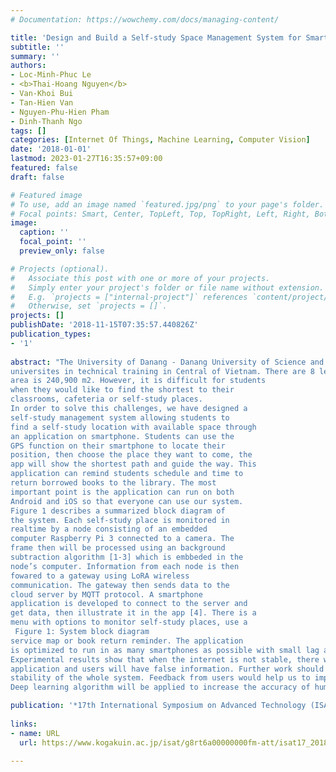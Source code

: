 ```yaml
---
# Documentation: https://wowchemy.com/docs/managing-content/

title: 'Design and Build a Self-study Space Management System for Smart Campus using Image Processing and LoRA Wireless Communication'
subtitle: ''
summary: ''
authors:
- Loc-Minh-Phuc Le
- <b>Thai-Hoang Nguyen</b>
- Van-Khoi Bui
- Tan-Hien Van
- Nguyen-Phu-Hien Pham
- Dinh-Thanh Ngo
tags: []
categories: [Internet Of Things, Machine Learning, Computer Vision]
date: '2018-01-01'
lastmod: 2023-01-27T16:35:57+09:00
featured: false
draft: false

# Featured image
# To use, add an image named `featured.jpg/png` to your page's folder.
# Focal points: Smart, Center, TopLeft, Top, TopRight, Left, Right, BottomLeft, Bottom, BottomRight.
image:
  caption: ''
  focal_point: ''
  preview_only: false

# Projects (optional).
#   Associate this post with one or more of your projects.
#   Simply enter your project's folder or file name without extension.
#   E.g. `projects = ["internal-project"]` references `content/project/deep-learning/index.md`.
#   Otherwise, set `projects = []`.
projects: []
publishDate: '2018-11-15T07:35:57.440826Z'
publication_types:
- '1'
 
abstract: "The University of Danang - Danang University of Science and Technology (UD-DUT) is one of the leading
universites in technical training in Central of Vietnam. There are 8 lecture halls with 200 classrooms and the total
area is 240,900 m2. However, it is difficult for students
when they would like to find the shortest to their
classrooms, cafeteria or self-study places.
In order to solve this challenges, we have designed a
self-study management system allowing students to
find a self-study location with available space through
an application on smartphone. Students can use the
GPS function on their smartphone to locate their
position, then choose the place they want to come, the
app will show the shortest path and guide the way. This
application can remind students schedule and time to
return borrowed books to the library. The most
important point is the application can run on both
Android and iOS so that everyone can use our system.
Figure 1 describes a summarized block diagram of
the system. Each self-study place is monitored in
realtime by a node consisting of an embedded
computer Raspberry Pi 3 connected to a camera. The
frame then will be processed using an background
subtraction algorithm [1-3] which is embbeded in the
node’s computer. Information from each node is then
fowared to a gateway using LoRA wireless
communication. The gateway then sends data to the
cloud server by MQTT protocol. A smartphone
application is developed to connect to the server and
get data, then illustrate it in the app [4]. There is a
menu with options to monitor self-study places, use a
 Figure 1: System block diagram
service map or book return reminder. The application
is optimized to run in as many smartphones as possible with small lag as possible.
Experimental results show that when the internet is not stable, there will have a considerable delay in the
application and users will have false information. Further work should solve this problem and to ensure the
stability of the whole system. Feedback from users would help us to improve the user interface of the application.
Deep learning algorithm will be applied to increase the accuracy of human detection at faster speed."

publication: '*17th International Symposium on Advanced Technology (ISAT-17)*'
  
links:
- name: URL
  url: https://www.kogakuin.ac.jp/isat/g8rt6a00000000fm-att/isat17_2018.pdf

---
```

